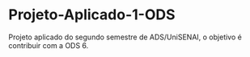 # Projeto-Aplicado-1-ODS
Projeto aplicado do segundo semestre de ADS/UniSENAI, o objetivo é contribuir com a ODS 6.
